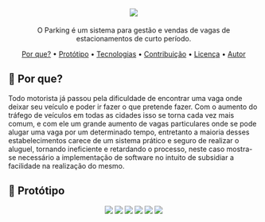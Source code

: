 <h1 align="center">
  <img src="https://i.imgur.com/EqwzWS9.png">
</h1>
<p align="center">
  O Parking é um sistema para gestão e vendas de vagas de estacionamentos de curto período. 
</p>

<p align="center">
 <a href="#Por que?">Por que?</a> •
 <a href="#Protótipo">Protótipo</a> • 
 <a href="#tecnologias">Tecnologias</a> • 
 <a href="#contribuicao">Contribuição</a> • 
 <a href="#licenc-a">Licença</a> • 
 <a href="#autor">Autor</a>
</p>

## :thinking: **Por que?**
  Todo motorista já passou pela dificuldade de encontrar uma vaga onde deixar seu veículo e poder ir fazer o que pretende fazer. Com o aumento do tráfego de veículos em todas as cidades isso se torna cada vez mais comum, e com ele um grande aumento de vagas particulares onde se pode alugar uma vaga por um determinado tempo, entretanto a maioria desses estabelecimentos carece de um sistema prático e seguro de realizar o aluguel, tornando ineficiente e retardando o processo, neste caso mostra-se necessário a implementação de software no intuito de subsidiar a facilidade na realização do mesmo.

  
## :minidisc: **Protótipo**
<p align="center">
  <img src="https://i.imgur.com/mCdyRXe.png">
  <img src="https://i.imgur.com/ukN2aiz.png">
  <img src="https://i.imgur.com/DkrCm1c.png">
  <img src="https://i.imgur.com/4jHFSeJ.png">
  <img src="https://i.imgur.com/qRnXqQx.png">
  <img src="https://i.imgur.com/7DXqI6q.png">
</p>

